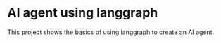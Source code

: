 # AI agent using langgraph

This project shows the basics of using langgraph to create an AI agent.

